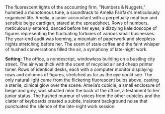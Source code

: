 The fluorescent lights of the accounting firm, "Numbers & Nuggets," hummed a monotonous tune, a soundtrack to Amelia Fairfax's meticulously organised life.  Amelia, a junior accountant with a perpetually neat bun and sensible beige cardigan, stared at the spreadsheet.  Rows of numbers, meticulously entered, danced before her eyes, a dizzying kaleidoscope of figures representing the fluctuating fortunes of various small businesses.  The year-end audit was looming, a mountain of paperwork and sleepless nights stretching before her.  The scent of stale coffee and the faint whisper of hushed conversations filled the air, a symphony of late-night work.

**Setting:** The office, a nondescript, windowless building on a bustling city street.  The air was thick with the scent of recycled air and cheap printer toner.  Rows of identical desks, each with a computer monitor displaying rows and columns of figures, stretched as far as the eye could see.  The only natural light came from the flickering fluorescent bulbs above, casting a sterile, clinical glow over the scene.  Amelia’s cubicle, a small enclosure of beige and grey, was situated near the back of the office, a testament to her junior status.  The hushed murmur of voices from the other cubicles and the clatter of keyboards created a subtle, insistent background noise that punctuated the silence of the late-night work session.
